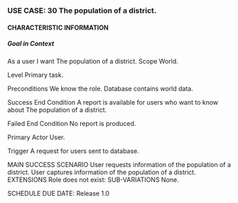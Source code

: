 ### USE CASE: 30 The population of a district.
#### CHARACTERISTIC INFORMATION
##### Goal in Context
As a user I want The population of a district.
Scope
World.

Level
Primary task.

Preconditions
We know the role. Database contains world data.

Success End Condition
A report is available for users who want to know about The population of a district.

Failed End Condition
No report is produced.

Primary Actor
User.

Trigger
A request for users sent to database.

MAIN SUCCESS SCENARIO
User requests information of the population of a district.
User captures information of the population of a district.
EXTENSIONS
Role does not exist:
SUB-VARIATIONS
None.

SCHEDULE
DUE DATE: Release 1.0